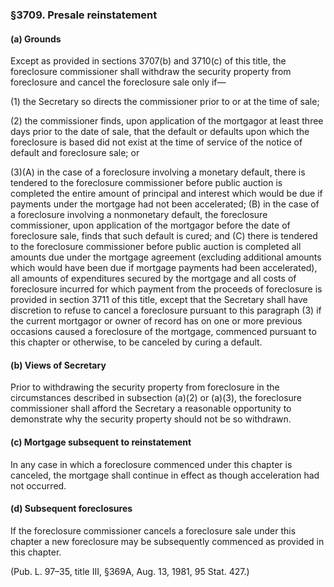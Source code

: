 ### §3709. Presale reinstatement ###

#### (a) Grounds ####

Except as provided in sections 3707(b) and 3710(c) of this title, the foreclosure commissioner shall withdraw the security property from foreclosure and cancel the foreclosure sale only if—

(1) the Secretary so directs the commissioner prior to or at the time of sale;

(2) the commissioner finds, upon application of the mortgagor at least three days prior to the date of sale, that the default or defaults upon which the foreclosure is based did not exist at the time of service of the notice of default and foreclosure sale; or

(3)(A) in the case of a foreclosure involving a monetary default, there is tendered to the foreclosure commissioner before public auction is completed the entire amount of principal and interest which would be due if payments under the mortgage had not been accelerated; (B) in the case of a foreclosure involving a nonmonetary default, the foreclosure commissioner, upon application of the mortgagor before the date of foreclosure sale, finds that such default is cured; and (C) there is tendered to the foreclosure commissioner before public auction is completed all amounts due under the mortgage agreement (excluding additional amounts which would have been due if mortgage payments had been accelerated), all amounts of expenditures secured by the mortgage and all costs of foreclosure incurred for which payment from the proceeds of foreclosure is provided in section 3711 of this title, except that the Secretary shall have discretion to refuse to cancel a foreclosure pursuant to this paragraph (3) if the current mortgagor or owner of record has on one or more previous occasions caused a foreclosure of the mortgage, commenced pursuant to this chapter or otherwise, to be canceled by curing a default.

#### (b) Views of Secretary ####

Prior to withdrawing the security property from foreclosure in the circumstances described in subsection (a)(2) or (a)(3), the foreclosure commissioner shall afford the Secretary a reasonable opportunity to demonstrate why the security property should not be so withdrawn.

#### (c) Mortgage subsequent to reinstatement ####

In any case in which a foreclosure commenced under this chapter is canceled, the mortgage shall continue in effect as though acceleration had not occurred.

#### (d) Subsequent foreclosures ####

If the foreclosure commissioner cancels a foreclosure sale under this chapter a new foreclosure may be subsequently commenced as provided in this chapter.

(Pub. L. 97–35, title III, §369A, Aug. 13, 1981, 95 Stat. 427.)